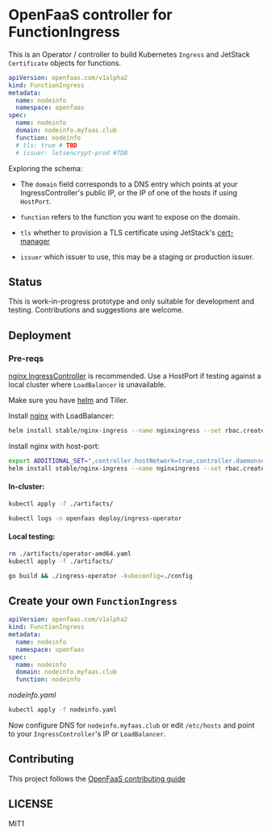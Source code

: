 OpenFaaS controller for FunctionIngress
====

This is an Operator / controller to build Kubernetes `Ingress` and JetStack `Certificate` objects for functions.

```yaml
apiVersion: openfaas.com/v1alpha2
kind: FunctionIngress
metadata:
  name: nodeinfo
  namespace: openfaas
spec:
  name: nodeinfo
  domain: nodeinfo.myfaas.club
  function: nodeinfo
  # tls: true # TBD
  # issuer: letsencrypt-prod #TDB
```

Exploring the schema:

* The `domain` field corresponds to a DNS entry which points at your IngressController's public IP, or the IP of one of the hosts if using `HostPort`.

* `function` refers to the function you want to expose on the domain.

* `tls` whether to provision a TLS certificate using JetStack's [cert-manager](https://github.com/jetstack/cert-manager)

* `issuer` which issuer to use, this may be a staging or production issuer.

## Status

This is work-in-progress prototype and only suitable for development and testing. Contributions and suggestions are welcome.

## Deployment

### Pre-reqs

[nginx IngressController](https://github.com/helm/charts/tree/master/stable/nginx-ingress) is recommended. Use a HostPort if testing against a local cluster where `LoadBalancer` is unavailable.

Make sure you have [helm](https://github.com/openfaas/faas-netes/blob/master/HELM.md) and Tiller.

Install [nginx](https://nginx.org/en/docs/) with LoadBalancer:

```sh
helm install stable/nginx-ingress --name nginxingress --set rbac.create=true
```

Install nginx with host-port:

```sh
export ADDITIONAL_SET=",controller.hostNetwork=true,controller.daemonset.useHostPort=true,dnsPolicy=ClusterFirstWithHostNet,controller.kind=DaemonSet"
helm install stable/nginx-ingress --name nginxingress --set rbac.create=true${ADDITIONAL_SET}
```

#### In-cluster:

```sh
kubectl apply -f ./artifacts/

kubectl logs -n openfaas deploy/ingress-operator
```

#### Local testing:

```sh
rm ./artifacts/operator-amd64.yaml
kubectl apply -f ./artifacts/

go build && ./ingress-operator -kubeconfig=./config
```

## Create your own `FunctionIngress`

```yaml
apiVersion: openfaas.com/v1alpha2
kind: FunctionIngress
metadata:
  name: nodeinfo
  namespace: openfaas
spec:
  name: nodeinfo
  domain: nodeinfo.myfaas.club
  function: nodeinfo
```

*nodeinfo.yaml*

```sh
kubectl apply -f nodeinfo.yaml
```

Now configure DNS for `nodeinfo.myfaas.club` or edit `/etc/hosts` and point to your `IngressController`'s IP or `LoadBalancer`.

## Contributing

This project follows the [OpenFaaS contributing guide](./CONTRIBUTING.md)

## LICENSE

MIT1